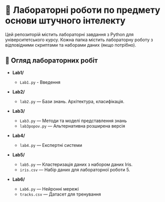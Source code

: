 # 🧪 Лабораторні роботи по предмету основи штучного інтелекту

Цей репозиторій містить лабораторні завдання з Python для університетського курсу. Кожна папка містить лабораторну роботу з відповідними скриптами та наборами даних (якщо потрібно).

## 📂 Огляд лабораторних робіт

- **Lab1/**
    - `Lab1.py` - Введення

- **Lab2/**
    - `lab2.py` — Бази знань. Архітектура, класифікація.

- **Lab3/**
    - `Lab3.py` — Методи та моделі представлення знань
    - `lab3popov.py` — Альтернативна розширена версія

- **Lab4/**
    - `lab4.py` — Експертні системи

- **Lab5/**
    - `lab5.py` — Кластеризація даних з набором даних Iris.
    - `iris.csv` — Набір даних для лабораторної роботи 5.

- **Lab6/**
    - `Lab6.py` — Нейронні мережі
    - `tracks.csv` — Датасет для тренування